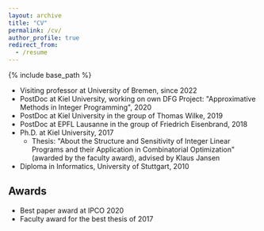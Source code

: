 ```yaml
---
layout: archive
title: "CV"
permalink: /cv/
author_profile: true
redirect_from:
  - /resume
---
```


{% include base_path %}


* Visiting professor at University of Bremen, since 2022
* PostDoc at Kiel University, working on own DFG Project: "Approximative Methods in Integer Programming", 2020
* PostDoc at Kiel University in the group of Thomas Wilke, 2019
* PostDoc at EPFL Lausanne in the group of Friedrich Eisenbrand, 2018
* Ph.D. at Kiel University, 2017
  * Thesis: "About the Structure and Sensitivity of Integer Linear Programs and their Application in Combinatorial Optimization" (awarded by the faculty award), advised by Klaus Jansen
* Diploma in Informatics, University of Stuttgart, 2010

Awards
-----
* Best paper award at IPCO 2020
* Faculty award for the best thesis of 2017
